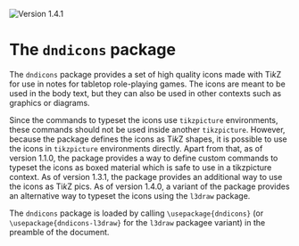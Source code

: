 ![Version 1.4.1](https://img.shields.io/badge/version-1.4.1-blue)

# The `dndicons` package

The `dndicons` package provides a set of high quality icons made with Ti*k*Z for use in notes for
tabletop role-playing games. The icons are meant to be used in the body text, but they can also be
used in other contexts such as graphics or diagrams.

Since the commands to typeset the icons use `tikzpicture` environments, these commands should 
not be used inside another `tikzpicture`. However, because the package defines the icons as Ti*k*Z 
shapes, it is possible to use the icons in `tikzpicture` environments directly. Apart from that, as 
of version 1.1.0, the package provides a way to define custom commands to typeset the icons as 
boxed material which is safe to use in a tikzpicture context. As of version 1.3.1, the package 
provides an additional way to use the icons as Ti*k*Z pics. As of version 1.4.0, a variant of the package 
provides an alternative way to typeset the icons using the `l3draw` package.

The `dndicons` package is loaded by calling `\usepackage{dndicons}` (or `\usepackage{dndicons-l3draw}` for the `l3draw` packagee variant) in the preamble of the
document.
